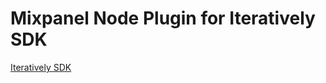 # Mixpanel Node Plugin for Iteratively SDK

[Iteratively SDK](https://github.com/iterativelyhq/itly-sdk/blob/master/README.md)

